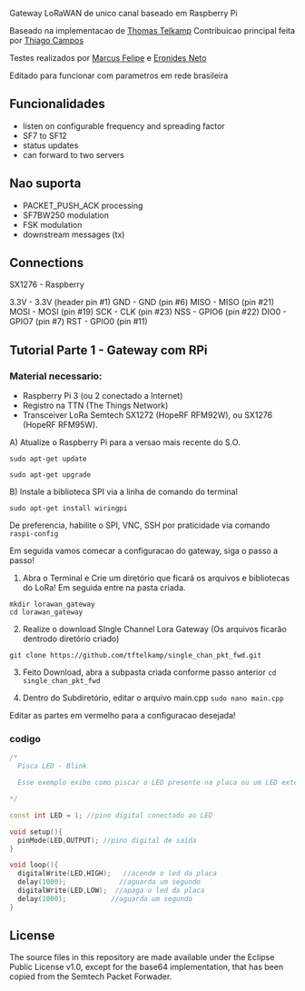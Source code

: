 Gateway LoRaWAN de unico canal baseado em Raspberry Pi

Baseado na implementacao de [Thomas Telkamp](https://github.com/tftelkamp/single_chan_pkt_fwd)
Contribuicao principal feita por [Thiago Campos](https://github.com/tcampos123)

Testes realizados por [Marcus Felipe](https://github.com/mfrr) e [Eronides Neto](github.com/eron93br)

Editado para funcionar com parametros em rede brasileira

Funcionalidades
--------
- listen on configurable frequency and spreading factor
- SF7 to SF12
- status updates
- can forward to two servers

Nao suporta
--------
- PACKET_PUSH_ACK processing
- SF7BW250 modulation
- FSK modulation
- downstream messages (tx)

Connections
-----------
SX1276 - Raspberry

3.3V   - 3.3V (header pin #1) 
GND	   - GND (pin #6)
MISO   - MISO (pin #21)
MOSI   - MOSI (pin #19)
SCK    - CLK (pin #23)
NSS    - GPIO6 (pin #22)
DIO0   - GPIO7 (pin #7)
RST    - GPIO0 (pin #11)

Tutorial Parte 1 - Gateway com RPi
-------------

### Material  necessario:

- Raspberry Pi 3 (ou 2 conectado a Internet)
- Registro na TTN (The Things Network)
- Transceiver LoRa Semtech SX1272 (HopeRF RFM92W), ou SX1276 (HopeRF RFM95W).

A) Atualize o Raspberry Pi para a versao mais recente do S.O.
````
sudo apt-get update

sudo apt-get upgrade
````

B) Instale a biblioteca SPI via a linha de comando do terminal

````
sudo apt-get install wiringpi
````
De preferencia, habilite o SPI, VNC, SSH por praticidade via comando 
````raspi-config ````

Em seguida vamos comecar a configuracao do gateway, siga o passo a passo!

1) Abra o Terminal e Crie um diretório que ficará os arquivos e bibliotecas do LoRa! Em seguida entre na pasta criada. 
````
mkdir lorawan_gateway
cd lorawan_gateway
````
2) Realize o download SIngle Channel Lora Gateway (Os arquivos ficarão dentrodo diretório criado) 
````
git clone https://github.com/tftelkamp/single_chan_pkt_fwd.git 
````

3) Feito Download, abra a subpasta criada conforme passo anterior ````cd single_chan_pkt_fwd````

4) Dentro do Subdiretório, editar o arquivo main.cpp ````sudo nano main.cpp````

Editar as partes em vermelho para a configuracao desejada! 


### codigo

````c++
/*
  Pisca LED - Blink

  Esse exemplo exibe como piscar o LED presente na placa ou um LED externo ligado ao pino 1 da Franzininho em intervalos de 1 segundo.

*/

const int LED = 1; //pino digital conectado ao LED

void setup(){
  pinMode(LED,OUTPUT); //pino digital de saída
}

void loop(){
  digitalWrite(LED,HIGH);   //acende o led da placa
  delay(1000);             //aguarda um segundo
  digitalWrite(LED,LOW);  //apaga o led da placa
  delay(1000);           //aguarda um segundo
}

````


License
-------
The source files in this repository are made available under the Eclipse
Public License v1.0, except for the base64 implementation, that has been
copied from the Semtech Packet Forwader.
